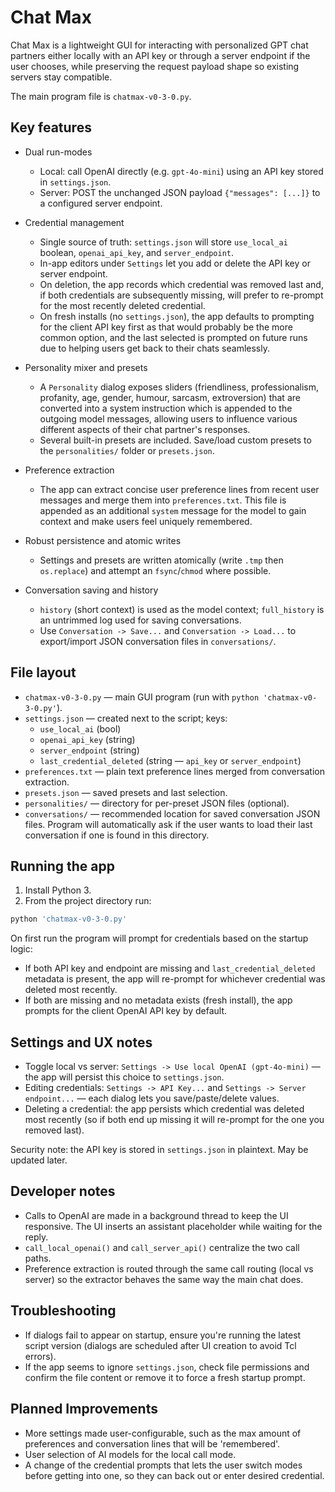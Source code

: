 # Chat Max

Chat Max is a lightweight GUI for interacting with personalized GPT chat partners either locally with an API key or through a server endpoint if the user chooses, while preserving the request payload shape so existing servers stay compatible.

The main program file is `chatmax-v0-3-0.py`.

## Key features

- Dual run-modes
	- Local: call OpenAI directly (e.g. `gpt-4o-mini`) using an API key stored in `settings.json`.
	- Server: POST the unchanged JSON payload `{"messages": [...]}` to a configured server endpoint.

- Credential management
	- Single source of truth: `settings.json` will store `use_local_ai` boolean, `openai_api_key`, and `server_endpoint`.
	- In-app editors under `Settings` let you add or delete the API key or server endpoint.
	- On deletion, the app records which credential was removed last and, if both credentials are subsequently missing, will prefer to re-prompt for the most recently deleted credential.
	- On fresh installs (no `settings.json`), the app defaults to prompting for the client API key first as that would probably be the more common option, and the last selected is prompted on future runs due to helping users get back to their chats seamlessly.

- Personality mixer and presets
	- A `Personality` dialog exposes sliders (friendliness, professionalism, profanity, age, gender, humour, sarcasm, extroversion) that are converted into a system instruction which is appended to the outgoing model messages, allowing users to influence various different aspects of their chat partner's responses.
	- Several built-in presets are included. Save/load custom presets to the `personalities/` folder or `presets.json`.

- Preference extraction
	- The app can extract concise user preference lines from recent user messages and merge them into `preferences.txt`. This file is appended as an additional `system` message for the model to gain context and make users feel uniquely remembered.

- Robust persistence and atomic writes
	- Settings and presets are written atomically (write `.tmp` then `os.replace`) and attempt an `fsync`/`chmod` where possible.

- Conversation saving and history
	- `history` (short context) is used as the model context; `full_history` is an untrimmed log used for saving conversations.
	- Use `Conversation -> Save...` and `Conversation -> Load...` to export/import JSON conversation files in `conversations/`.

## File layout

- `chatmax-v0-3-0.py` — main GUI program (run with `python 'chatmax-v0-3-0.py'`).
- `settings.json` — created next to the script; keys:
	- `use_local_ai` (bool)
	- `openai_api_key` (string)
	- `server_endpoint` (string)
	- `last_credential_deleted` (string — `api_key` or `server_endpoint`)
- `preferences.txt` — plain text preference lines merged from conversation extraction.
- `presets.json` — saved presets and last selection.
- `personalities/` — directory for per-preset JSON files (optional).
- `conversations/` — recommended location for saved conversation JSON files. Program will automatically ask if the user wants to load their last conversation if one is found in this directory.

## Running the app

1. Install Python 3.
2. From the project directory run:

```bash
python 'chatmax-v0-3-0.py'
```

On first run the program will prompt for credentials based on the startup logic:

- If both API key and endpoint are missing and `last_credential_deleted` metadata is present, the app will re-prompt for whichever credential was deleted most recently.
- If both are missing and no metadata exists (fresh install), the app prompts for the client OpenAI API key by default.

## Settings and UX notes

- Toggle local vs server: `Settings -> Use local OpenAI (gpt-4o-mini)` — the app will persist this choice to `settings.json`.
- Editing credentials: `Settings -> API Key...` and `Settings -> Server endpoint...` — each dialog lets you save/paste/delete values.
- Deleting a credential: the app persists which credential was deleted most recently (so if both end up missing it will re-prompt for the one you removed last).

Security note: the API key is stored in `settings.json` in plaintext. May be updated later.

## Developer notes

- Calls to OpenAI are made in a background thread to keep the UI responsive. The UI inserts an assistant placeholder while waiting for the reply.
- `call_local_openai()` and `call_server_api()` centralize the two call paths.
- Preference extraction is routed through the same call routing (local vs server) so the extractor behaves the same way the main chat does.

## Troubleshooting

- If dialogs fail to appear on startup, ensure you're running the latest script version (dialogs are scheduled after UI creation to avoid Tcl errors).
- If the app seems to ignore `settings.json`, check file permissions and confirm the file content or remove it to force a fresh startup prompt.

## Planned Improvements

- More settings made user-configurable, such as the max amount of preferences and conversation lines that will be 'remembered'.
- User selection of AI models for the local call mode.
- A change of the credential prompts that lets the user switch modes before getting into one, so they can back out or enter desired credential.